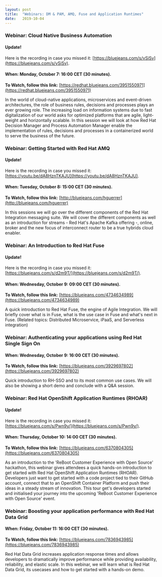 ```yaml
---
layout: post
title:  "Webinars: DM & PAM, AMQ, Fuse and Application Runtimes"
date:   2019-10-04
---
```


### Webinar: Cloud Native Business Automation

#### Update!
Here is the recording in case you missed it: [https://bluejeans.com/s/vSiSv](https://bluejeans.com/s/vSiSv).

#### When: Monday, October 7: 16:00 CET (30 minutes).
**To Watch, follow this link:** [https://redhat.bluejeans.com/3951550971](https://redhat.bluejeans.com/3951550971)

In the world of cloud-native applications, microservices and event-driven architectures, the role of business rules, decisions and processes plays an ever growing role. The increasing load on information systems due to fast digitalization of our world asks for optimized platforms that are agile, light-weight and horizontally scalable. In this session we will look at how Red Hat Decision Manager and Process Automation Manager enable the implementation of rules, decisions and processes in a containerized world to serve the business of the future.

### Webinar: Getting Started with Red Hat AMQ

#### Update!
Here is the recording in case you missed it: [https://youtu.be/dA8HznTKAJU](https://youtu.be/dA8HznTKAJU).

#### When: Tuesday, October 8: 15:00 CET (30 minutes).

**To Watch, follow this link:** [http://bluejeans.com/hguerrer](http://bluejeans.com/hguerrer)

In this sessions we will go over the different components of the Red Hat Integration messaging suite. We will cover the different components as well as an introduction for streams - Red Hat's Apache Kafka offering -, online, broker and the new focus of interconnect router to be a true hybrids cloud enabler.

### Webinar: An Introduction to Red Hat Fuse

#### Update!
Here is the recording in case you missed it: [https://bluejeans.com/s/d2m9T/](https://bluejeans.com/s/d2m9T/).

#### When: Wednesday, October 9: 09:00 CET (30 minutes).

**To Watch, follow this link:** [https://bluejeans.com/4734634989](https://bluejeans.com/4734634989)

A quick introduction to Red Hat Fuse, the engine of Agile Integration. We will briefly cover what is in Fuse, what is the use case in Fuse and what's next in Fuse. (Related topics: Distributed Microservice, iPaaS, and Serverless integration)

### Webinar: Authenticating your applications using Red Hat Single Sign On

#### When: Wednesday, October 9: 16:00 CET (30 minutes).

**To Watch, follow this link:** [https://bluejeans.com/3929697802](https://bluejeans.com/3929697802)

Quick introduction to RH-SSO and to its most common use cases. We will also be showing a short demo and conclude with a Q&A session.

### Webinar: Red Hat OpenShift Application Runtimes (RHOAR)

#### Update!
Here is the recording in case you missed it: [https://bluejeans.com/s/Pwn9y/](https://bluejeans.com/s/Pwn9y/).

#### When: Thursday, October 10: 14:00 CET (30 minutes).

**To Watch, follow this link:** [https://bluejeans.com/6370804305](https://bluejeans.com/6370804305)

As an introduction to the 'ReBoot Customer Experience with Open Source' hackathon, this webinar gives attendees a quick hands-on introduction to get started with Red Hat OpenShift Application Runtimes (RHOAR). Developers just want to get started with a code project tied to their GitHub account, connect that to an OpenShift Container Platform and push their ideas in a steady stream of innovation. This tour get's developers started and initialised your journey into the upcoming 'ReBoot Customer Experience with Open Source' event.

### Webinar: Boosting your application performance with Red Hat Data Grid

#### When: Friday, October 11: 16:00 CET (30 minutes).

**To Watch, follow this link:** [https://bluejeans.com/7836943985](https://bluejeans.com/7836943985)

Red Hat Data Grid increases application response times and allows developers to dramatically improve performance while providing availability, reliability, and elastic scale. In this webinar, we will learn what is Red Hat Data Grid, its usecases and how to get started with a hands-on demo.
